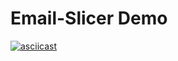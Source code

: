 # Email-Slicer Demo

[![asciicast](https://asciinema.org/a/cEL5gFYrPFPY8udvHslA1y5EB.svg)](https://asciinema.org/a/cEL5gFYrPFPY8udvHslA1y5EB)
